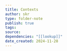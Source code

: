```yaml
---
title: Contexts
author: skr
type: folder-note
publish: true
tags: 
source: 
dependencies: "[[lookup]]"
date_created: 2024-11-28
---
```

